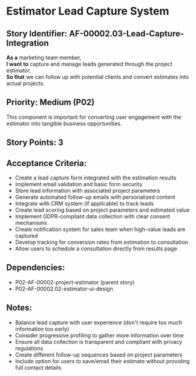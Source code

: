 # Estimator Lead Capture System

## Story Identifier: AF-00002.03-Lead-Capture-Integration

**As a** marketing team member,  
**I want to** capture and manage leads generated through the project estimator,  
**So that** we can follow up with potential clients and convert estimates into actual projects.

## Priority: Medium (P02)
This component is important for converting user engagement with the estimator into tangible business opportunities.

## Story Points: 3

## Acceptance Criteria:
- Create a lead capture form integrated with the estimation results
- Implement email validation and basic form security
- Store lead information with associated project parameters
- Generate automated follow-up emails with personalized content
- Integrate with CRM system (if applicable) to track leads
- Create lead scoring based on project parameters and estimated value
- Implement GDPR-compliant data collection with clear consent mechanisms
- Create notification system for sales team when high-value leads are captured
- Develop tracking for conversion rates from estimation to consultation
- Allow users to schedule a consultation directly from results page

## Dependencies:
- P02-AF-00002-project-estimator (parent story)
- P02-AF-00002.02-estimator-ui-design

## Notes:
- Balance lead capture with user experience (don't require too much information too early)
- Consider progressive profiling to gather more information over time
- Ensure all data collection is transparent and compliant with privacy regulations
- Create different follow-up sequences based on project parameters
- Include option for users to save/email their estimate without providing full contact details

